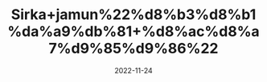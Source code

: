 ---
title: 'Sirka+jamun%22%d8%b3%d8%b1%da%a9%db%81+%d8%ac%d8%a7%d9%85%d9%86%22'
date: '2022-11-24' 
metatag: '' 
inventory: '0' 
draft: false 
# meta description 
shortDescripton: ''
description: 'Sirka+Vinegar'
longdescription: ''
tags: ''
brand: ''
subCategory: ''
unit: '800 ml-Pk'
sellCount: '0'
featured: False
# product Price
price: '250.0'
# Product Short Description
shortDescription: ''
productID: '95C2204D-0B4E-ED11-996A-005056B3A416'
type: 'products'
category: 'Sirka+Vinegar' 
thumnailproduct: 'https://eraconnect.blob.core.windows.net/product-images/aminsaddiquidawakhana/3f2858fe-8fee-4f15-b6ff-45bfee6af7e1.webp' 
images:
  - image: 'https://eraconnect.blob.core.windows.net/product-images/aminsaddiquidawakhana/3f2858fe-8fee-4f15-b6ff-45bfee6af7e1.webp'  
Variants:
---